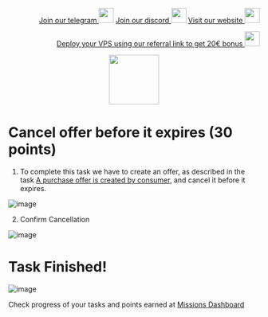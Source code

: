 <p style="font-size:14px" align="right">
<a href="https://t.me/kjnotes" target="_blank">Join our telegram <img src="https://user-images.githubusercontent.com/50621007/183283867-56b4d69f-bc6e-4939-b00a-72aa019d1aea.png" width="30"/></a>
<a href="https://discord.gg/QmGfDKrA" target="_blank">Join our discord <img src="https://user-images.githubusercontent.com/50621007/176236430-53b0f4de-41ff-41f7-92a1-4233890a90c8.png" width="30"/></a>
<a href="https://kjnodes.com/" target="_blank">Visit our website <img src="https://user-images.githubusercontent.com/50621007/168689709-7e537ca6-b6b8-4adc-9bd0-186ea4ea4aed.png" width="30"/></a>
</p>

<p style="font-size:14px" align="right">
<a href="https://hetzner.cloud/?ref=y8pQKS2nNy7i" target="_blank">Deploy your VPS using our referral link to get 20€ bonus <img src="https://user-images.githubusercontent.com/50621007/174612278-11716b2a-d662-487e-8085-3686278dd869.png" width="30"/></a>
</p>

<p align="center">
  <img height="100" height="auto" src="https://user-images.githubusercontent.com/50621007/177323789-e6be59ae-0dfa-4e86-b3a8-028a4f0c465c.png">
</p>

# Cancel offer before it expires (30 points)

1. To complete this task we have to create an offer, as described in the task [A purchase offer is created by consumer](https://github.com/kj89/testnet_manuals/blob/main/subquery/tasks/A_purchase_offer_is_created_by_consumer.md), and cancel it before it expires.

![image](https://user-images.githubusercontent.com/50621007/177415906-528925c3-d823-48b9-ace3-67a23e072541.png)

2. Confirm Cancellation

![image](https://user-images.githubusercontent.com/50621007/177416208-35de2347-aafa-4d28-a8cc-d7554f8b4d38.png)

# Task Finished!

![image](https://user-images.githubusercontent.com/50621007/177416110-59330d9c-9e55-451e-bf42-61622bddf570.png)

Check progress of your tasks and points earned at [Missions Dashboard](https://frontier.subquery.network/missions/my-missions)
